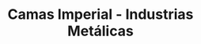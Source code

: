---
title: "Camas Imperial - Industrias Metálicas"
url: /santa-tecla/camas-imperial-industrias-metalicas/
shop: muebles
---